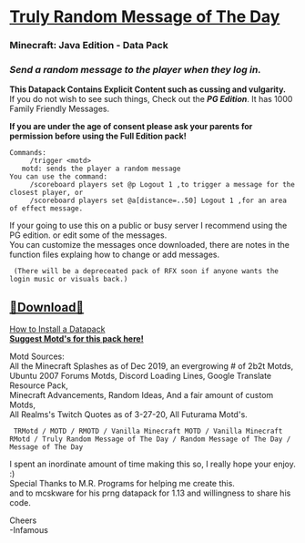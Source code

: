 # [Truly Random Message of The Day]()    
### Minecraft: Java Edition - Data Pack

### *Send a random message to the player when they log in.*  
     
__This Datapack Contains Explicit Content such as cussing and vulgarity.__    
If you do not wish to see such things, Check out the ___PG Edition___.  It has 1000 Family Friendly Messages.  

__If you are under the age of consent please ask your parents for permission before using the Full Edition pack!__    
~~~
Commands:   
     /trigger <motd>  
   motd: sends the player a random message  
You can use the command:  
     /scoreboard players set @p Logout 1 ,to trigger a message for the closest player, or 
     /scoreboard players set @a[distance=..50] Logout 1 ,for an area of effect message.  
~~~
If your going to use this on a public or busy server I recommend using the PG edition. or edit some of the messages.   
You can customize the messages once downloaded, there are notes in the function files explaing how to change or add messages.

     (There will be a depreceated pack of RFX soon if anyone wants the login music or visuals back.)  

## [🔗Download🔗](https://github.com/InfamousMusicify/TRMotd/archive/refs/heads/master.zip)

[How to Install a Datapack](https://www.youtube.com/watch?v=4Dxzw12TQcg)     
__[Suggest Motd's for this pack here!](https://www.reddit.com/user/InfamousMusicify/comments/pznw9e/trmotd_suggestions/)__

Motd Sources:   
     All the Minecraft Splashes as of Dec 2019, an evergrowing # of 2b2t Motds,   
     Ubuntu 2007 Forums Motds, Discord Loading Lines, Google Translate Resource Pack,  
     Minecraft Advancements, Random Ideas, And a fair amount of custom Motds,   
     All Realms's Twitch Quotes as of 3-27-20, All Futurama Motd's.  

     TRMotd / MOTD / RMOTD / Vanilla Minecraft MOTD / Vanilla Minecraft RMotd / Truly Random Message of The Day / Random Message of The Day / Message of The Day

I spent an inordinate amount of time making this so, I really hope your enjoy. :)   
Special Thanks to M.R. Programs for helping me create this.  
and to mcskware for his prng datapack for 1.13 and willingness to share his code.  

Cheers   
-Infamous   
